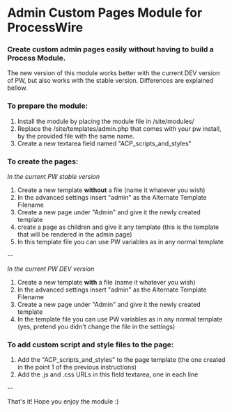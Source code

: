 # Admin Custom Pages Module for ProcessWire

### Create custom admin pages easily without having to build a Process Module.
 
The new version of this module works better with the current DEV version of PW, 
but also works with the stable version. Differences are explained bellow.


### To prepare the module:

1. Install the module by placing the module file in /site/modules/
2. Replace the /site/templates/admin.php that comes with your pw install, by the provided file with the same name.
3. Create a new textarea field named "ACP_scripts_and_styles"

### To create the pages:

*In the current PW stable version*

1. Create a new template **without** a file (name it whatever you wish)
2. In the advanced settings insert "admin" as the Alternate Template Filename
3. Create a new page under "Admin" and give it the newly created template
4. create a page as children and give it any template (this is the template that will be rendered in the admin page)
5. In this template file you can use PW variables as in any normal template
  
--

*In the current PW DEV version*

1. Create a new template **with** a file (name it whatever you wish)
2. In the advanced settings insert "admin" as the Alternate Template Filename
3. Create a new page under "Admin" and give it the newly created template
4. In the template file you can use PW variables as in any normal template (yes, pretend you didn't change the file in the settings)

### To add custom script and style files to the page:

1. Add the "ACP_scripts_and_styles" to the page template (the one created in the point 1 of the previous instructions)
2. Add the .js and .css URLs in this field textarea, one in each line
  

--

That's it! Hope you enjoy the module :)

